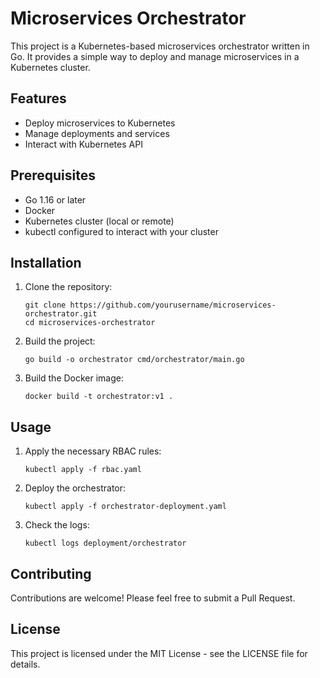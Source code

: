 # Microservices Orchestrator

This project is a Kubernetes-based microservices orchestrator written in Go. It provides a simple way to deploy and manage microservices in a Kubernetes cluster.

## Features

- Deploy microservices to Kubernetes
- Manage deployments and services
- Interact with Kubernetes API

## Prerequisites

- Go 1.16 or later
- Docker
- Kubernetes cluster (local or remote)
- kubectl configured to interact with your cluster

## Installation

1. Clone the repository:
   ```
   git clone https://github.com/yourusername/microservices-orchestrator.git
   cd microservices-orchestrator
   ```

2. Build the project:
   ```
   go build -o orchestrator cmd/orchestrator/main.go
   ```

3. Build the Docker image:
   ```
   docker build -t orchestrator:v1 .
   ```

## Usage

1. Apply the necessary RBAC rules:
   ```
   kubectl apply -f rbac.yaml
   ```

2. Deploy the orchestrator:
   ```
   kubectl apply -f orchestrator-deployment.yaml
   ```

3. Check the logs:
   ```
   kubectl logs deployment/orchestrator
   ```

## Contributing

Contributions are welcome! Please feel free to submit a Pull Request.

## License

This project is licensed under the MIT License - see the LICENSE file for details.